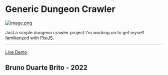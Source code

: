 # Generic Dungeon Crawler

[![image.png](https://i.postimg.cc/XJQVMPKG/image.png)](https://postimg.cc/dkZMr4xw)

Just a simple dungeon crawler project I'm working on to get myself familiarized with [PixiJS](https://pixijs.com/).

---

[Live Demo](https://generic-dungeon-crawler.web.app/)

## Bruno Duarte Brito - 2022
